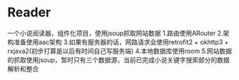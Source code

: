 # Reader
一个小说阅读器，组件化项目，使用jsoup抓取网站数据
1.路由使用ARouter
2.架构准备使用aac架构
3.如果有服务器的话，网路请求会使用retrofit2 + okhttp3 + rxjava2(初步打算是以后有时间自己写服务端)
4.本地数据库使用room
5.网站数据的抓取使用jsoup，暂时只有三个数据源，当前已完成小说关键字搜索部分的数据解析和整合


